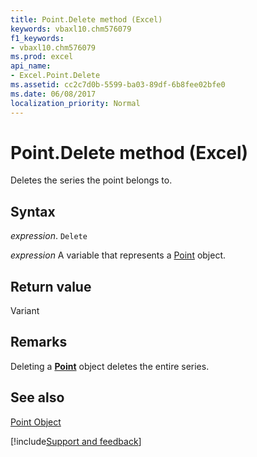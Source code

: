 ```yaml
---
title: Point.Delete method (Excel)
keywords: vbaxl10.chm576079
f1_keywords:
- vbaxl10.chm576079
ms.prod: excel
api_name:
- Excel.Point.Delete
ms.assetid: cc2c7d0b-5599-ba03-89df-6b8fee02bfe0
ms.date: 06/08/2017
localization_priority: Normal
---
```



# Point.Delete method (Excel)

Deletes the series the point belongs to.


## Syntax

_expression_. `Delete`

_expression_ A variable that represents a [Point](Excel.Point-graph-object.md) object.


## Return value

Variant


## Remarks

Deleting a  **[Point](Excel.Point(object).md)** object deletes the entire series.


## See also


[Point Object](Excel.Point(object).md)

[!include[Support and feedback](~/includes/feedback-boilerplate.md)]